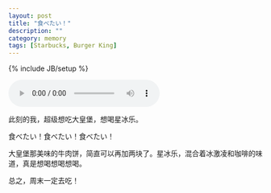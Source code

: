 ```yaml
---
layout: post
title: "食べたい！"
description: ""
category: memory
tags: [Starbucks, Burger King]
---
```

{% include JB/setup %}



<audio src="http://zhangmenshiting.baidu.com/data2/music/29784130/29784130.mp3?xcode=c7fe0b81b62e9eab829f21fb9b483390038d33c27e451efb&mid=0.79771124825415" controls="controls" >明日への扉 
</audio>



此刻的我，超级想吃大皇堡，想喝星冰乐。


食べたい！食べたい！食べたい！


大皇堡那美味的牛肉饼，简直可以再加两块了。星冰乐，混合着冰激凌和咖啡的味道，真是想喝想喝想喝。


总之，周末一定去吃！